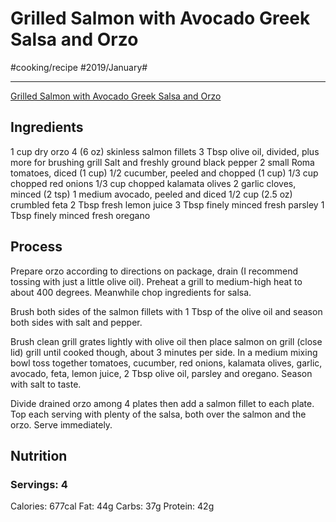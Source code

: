 # Grilled Salmon with Avocado Greek Salsa and Orzo
#cooking/recipe #2019/January#
- - - -
[Grilled Salmon with Avocado Greek Salsa and Orzo](https://www.cookingclassy.com/grilled-salmon-avocado-greek-salsa-orzo/)

## Ingredients
1 cup dry orzo
4 (6 oz) skinless salmon fillets
3 Tbsp olive oil, divided, plus more for brushing grill
Salt and freshly ground black pepper
2 small Roma tomatoes, diced (1 cup)
1/2 cucumber, peeled and chopped (1 cup)
1/3 cup chopped red onions
1/3 cup chopped kalamata olives
2 garlic cloves, minced (2 tsp)
1 medium avocado, peeled and diced
1/2 cup (2.5 oz) crumbled feta
2 Tbsp fresh lemon juice
3 Tbsp finely minced fresh parsley
1 Tbsp finely minced fresh oregano

## Process
Prepare orzo according to directions on package, drain (I recommend tossing with just a little olive oil). 
Preheat a grill to medium-high heat to about 400 degrees. Meanwhile chop ingredients for salsa.

Brush both sides of the salmon fillets with 1 Tbsp of the olive oil and season both sides with salt and pepper. 

Brush clean grill grates lightly with olive oil then place salmon on grill (close lid) grill until cooked though, about 3 minutes per side.
In a medium mixing bowl toss together tomatoes, cucumber, red onions, kalamata olives, garlic, avocado, feta, lemon juice, 2 Tbsp olive oil, parsley and oregano. Season with salt to taste.

Divide drained orzo among 4 plates then add a salmon fillet to each plate. Top each serving with plenty of the salsa, both over the salmon and the orzo. Serve immediately.

## Nutrition
### Servings: 4
Calories: 677cal
Fat: 44g
Carbs: 37g
Protein: 42g